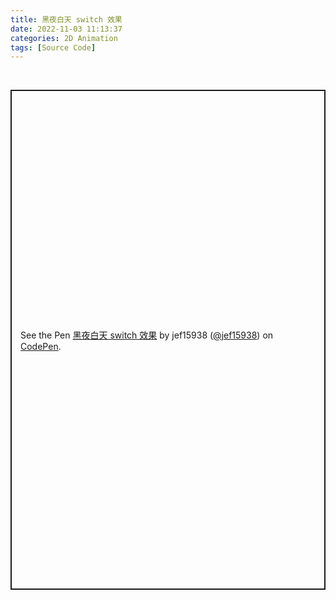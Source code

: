 ```yaml
---
title: 黑夜白天 switch 效果
date: 2022-11-03 11:13:37
categories: 2D Animation
tags: [Source Code]
---
```


<br>

<p class="codepen" data-height="800" data-default-tab="result" data-slug-hash="jOrdGBQ" data-user="jef15938" style="height: 800px; box-sizing: border-box; display: flex; align-items: center; justify-content: center; border: 2px solid; margin: 1em 0; padding: 1em;">
  <span>See the Pen <a href="https://codepen.io/jef15938/pen/jOrdGBQ">
  黑夜白天 switch 效果</a> by jef15938 (<a href="https://codepen.io/jef15938">@jef15938</a>)
  on <a href="https://codepen.io">CodePen</a>.</span>
</p>
<script async src="https://cpwebassets.codepen.io/assets/embed/ei.js"></script>